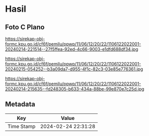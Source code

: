 # Hasil

## Foto C Plano

https://sirekap-obj-formc.kpu.go.id/cf6f/pemilu/ppwp/11/06/12/20/22/1106122022001-20240214-221514--27f5ffea-92ed-4c66-9003-e1dfd688df34.jpg

https://sirekap-obj-formc.kpu.go.id/cf6f/pemilu/ppwp/11/06/12/20/22/1106122022001-20240215-054252--b3a09da7-d955-4f1c-82c3-03e85e776361.jpg

https://sirekap-obj-formc.kpu.go.id/cf6f/pemilu/ppwp/11/06/12/20/22/1106122022001-20240214-215635--fd248305-b633-434a-88be-99e870e7c25d.jpg


## Metadata

| Key        | Value               |
| ---------- | ------------------- |
| Time Stamp | 2024-02-24 22:31:28 |



